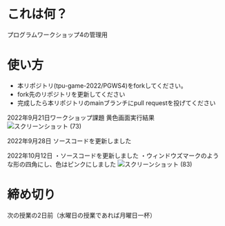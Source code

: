 # これは何？
プログラムワークショップ4の管理用

# 使い方

- 本リポジトリ(tpu-game-2022/PGWS4)をforkしてください。
- fork先のリポジトリを更新してください
- 完成したら本リポジトリのmainブランチにpull requestを投げてください

2022年9月21日ワークショップ課題
黄色画面実行結果
![スクリーンショット (73)](https://user-images.githubusercontent.com/71679716/191464962-c650aa81-0a94-42e7-8e5b-06cd7c97cbd9.png)

2022年9月28日
ソースコードを更新しました

2022年10月12日
・ソースコードを更新しました
・ウィンドウズマークのような形の四角にし、色はピンクにしました
![スクリーンショット (83)](https://user-images.githubusercontent.com/71679716/195298741-0e789afa-9211-43ab-bf7c-74879df2f90f.png)

# 締め切り
次の授業の2日前（水曜日の授業であれば月曜日一杯）

